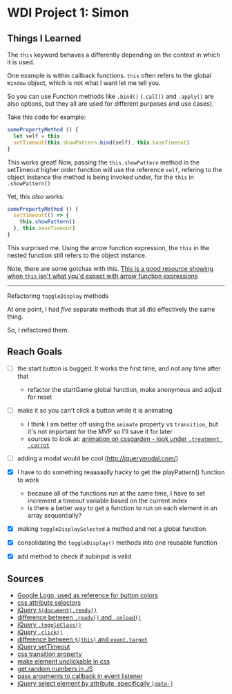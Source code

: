 # WDI Project 1: Simon

## Things I Learned
The `this` keyword behaves a differently depending on the context in which it is used.

One example is within callback functions. `this` often refers to the global `Window` object, which is not what I want let me tell you.

So you can use Function methods like `.bind()` (`.call()` and `.apply()` are also options, but they all are used for different purposes and use cases).

Take this code for example:
```js
somePropertyMethod () {
  let self = this
  setTimeout(this.showPattern.bind(self), this.baseTimeout)
}
```

This works great! Now, passing the `this.showPattern` method in the setTimeout higher order function will use the reference `self`, refering to the object instance the method is being invoked under, for the `this` in `.showPattern()`

Yet, this _also_ works:
```js
somePropertyMethod () {
  setTimeout(() => {
    this.showPattern()
  }, this.baseTimeout)
}
```

This surprised me. Using the arrow function expression, the `this` in the nested function still refers to the object instance.

Note, there are some gotchas with this. [This is a good resource showing when `this` isn't what you'd expect with arrow function expressions](https://derickbailey.com/2015/09/28/do-es6-arrow-functions-really-solve-this-in-javascript/)

---
Refactoring `toggleDisplay` methods

At one point, I had *five* separate methods that all did effectively the same thing.

So, I refactored them.

## Reach Goals
- [ ] the start button is bugged. It works the first time, and not any time after that
  - refactor the startGame global function, make anonymous and adjust for reset
- [ ] make it so you can't click a button while it is animating
  - I think I am better off using the `animate` property vs `transition`, but it's not important for the MVP so I'll save it for later
  - sources to look at: [animation on cssgarden - look under `.treatment .carrot`](http://cssgridgarden.com/)
- [ ] adding a modal would be cool (http://jquerymodal.com/)

- [x] I have to do something reaaaaally hacky to get the playPattern() function to work
  - because all of the functions run at the same time, I have to set increment a timeout variable based on the current index
  - is there a better way to get a function to run on each element in an array sequentially?
- [x] making `toggleDisplaySelected` a method and not a global function
- [x] consolidating the `toggleDisplay()` methods into one reusable function
- [x] add method to check if subinput is valid

## Sources
- [Google Logo, used as reference for button colors](https://en.wikipedia.org/wiki/Google_logo#/media/File:Google-favicon-2015.png)
- [css attribute selectors](https://www.w3schools.com/css/css_attribute_selectors.asp)
- [jQuery `$(document).ready()`](https://learn.jquery.com/using-jquery-core/document-ready/)
- [difference between `.ready()` and `.onload()`](https://stackoverflow.com/a/3698214)
- [jQuery `.toggleClass()`](https://api.jquery.com/toggleclass/)
- [jQuery `.click()`](https://api.jquery.com/click/)
- [difference between `$(this)` and `event.target`](https://stackoverflow.com/a/21667010)
- [jQuery setTimeout](https://www.sitepoint.com/jquery-settimeout-function-examples/)
- [css transition property](https://developer.mozilla.org/en-US/docs/Web/CSS/CSS_Transitions/Using_CSS_transitions)
- [make element unclickable in css](https://stackoverflow.com/a/37216892)
- [get random numbers in JS](https://developer.mozilla.org/en-US/docs/Web/JavaScript/Reference/Global_Objects/Math/random)
- [pass arguments to callback in event listener](https://stackoverflow.com/a/979344)
- [jQuery select element by attribute, specifically `[data-]`](https://stackoverflow.com/a/29906777)

